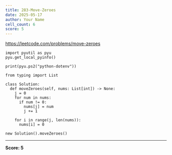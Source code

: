 ```yaml
---
title: 283-Move-Zeroes
date: 2025-05-17
author: Your Name
cell_count: 6
score: 5
---
```


https://leetcode.com/problems/move-zeroes


```
import pyutil as pyu
pyu.get_local_pyinfo()
```


```
print(pyu.ps2("python-dotenv"))
```


```
from typing import List
```


```
class Solution:
  def moveZeroes(self, nums: List[int]) -> None:
    j = 0
    for num in nums:
      if num != 0:
        nums[j] = num
        j += 1

    for i in range(j, len(nums)):
      nums[i] = 0
```


```
new Solution().moveZeroes()
```


---
**Score: 5**